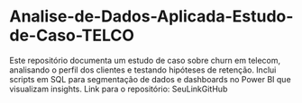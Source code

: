 # Analise-de-Dados-Aplicada-Estudo-de-Caso-TELCO
Este repositório documenta um estudo de caso sobre churn em telecom, analisando o perfil dos clientes e testando hipóteses de retenção. Inclui scripts em SQL para segmentação de dados e dashboards no Power BI que visualizam insights. Link para o repositório: SeuLinkGitHub
